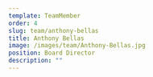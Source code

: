 ```yaml
---
template: TeamMember
order: 4
slug: team/anthony-bellas
title: Anthony Bellas
image: /images/team/Anthony-Bellas.jpg
position: Board Director
description: ""
---
```

